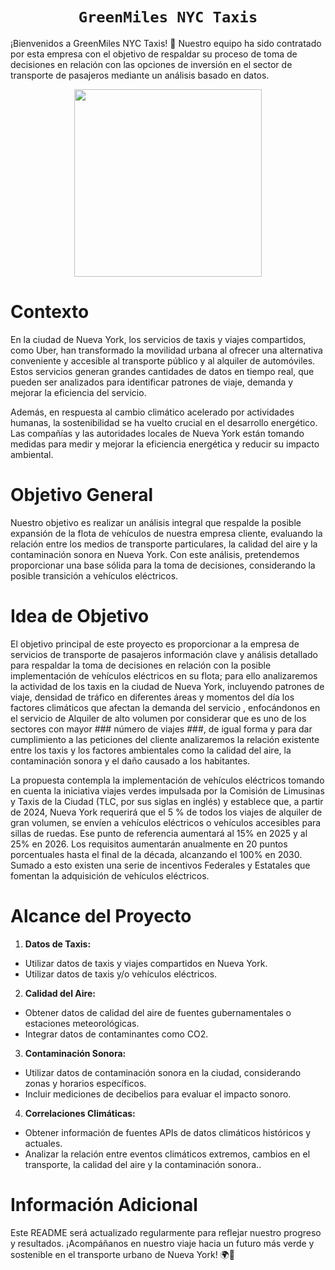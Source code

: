 # <h1 align="center">**`GreenMiles NYC Taxis`**</h1>

¡Bienvenidos a GreenMiles NYC Taxis! 🚀 Nuestro equipo ha sido contratado por esta empresa con el objetivo de respaldar su proceso de toma de decisiones en relación con las opciones de inversión en el sector de transporte de pasajeros mediante un análisis basado en datos.

<p align='center'>
<img src="https://t4.ftcdn.net/jpg/04/26/96/71/360_F_426967161_ixbl8OdU9XMpsHTqqsps2HhJI3t0Rwp0.jpg"  height=300>
<p>

# Contexto

En la ciudad de Nueva York, los servicios de taxis y viajes compartidos, como Uber, han transformado la movilidad urbana al ofrecer una alternativa conveniente y accesible al transporte público y al alquiler de automóviles. Estos servicios generan grandes cantidades de datos en tiempo real, que pueden ser analizados para identificar patrones de viaje, demanda y mejorar la eficiencia del servicio.

Además, en respuesta al cambio climático acelerado por actividades humanas, la sostenibilidad se ha vuelto crucial en el desarrollo energético. Las compañías  y las autoridades locales de Nueva York están tomando medidas para medir y mejorar la eficiencia energética y reducir su impacto ambiental.

# Objetivo General

Nuestro objetivo es realizar un análisis integral que respalde la posible expansión de la flota de vehículos de nuestra empresa cliente, evaluando la relación entre los medios de transporte particulares, la calidad del aire y la contaminación sonora en Nueva York. Con este análisis, pretendemos proporcionar una base sólida para la toma de decisiones, considerando la posible transición a vehículos eléctricos.

# Idea de Objetivo

El objetivo principal de este proyecto es proporcionar a la empresa de servicios de transporte de pasajeros información clave y análisis detallado para respaldar la toma de decisiones en relación con la posible implementación de vehículos eléctricos en su flota; para ello analizaremos la actividad de los taxis en la ciudad de Nueva York, incluyendo patrones de viaje, densidad de tráfico en diferentes áreas y momentos del día los factores climáticos que afectan la demanda del servicio , enfocándonos en el servicio de Alquiler de alto volumen por considerar que es uno de los sectores con mayor ### número de viajes ###, de igual forma y para dar cumplimiento a las peticiones del cliente analizaremos la relación existente entre los taxis y los factores ambientales como la calidad del aire, la contaminación sonora y el daño causado a los habitantes. 

La propuesta contempla la implementación de vehículos eléctricos tomando en cuenta la iniciativa viajes verdes impulsada por la Comisión de Limusinas y Taxis de la Ciudad (TLC, por sus siglas en inglés) y establece que, a partir de 2024, Nueva York requerirá que el 5 % de todos los viajes de alquiler de gran volumen, se envíen a vehículos eléctricos o vehículos accesibles para sillas de ruedas. Ese punto de referencia aumentará al 15% en 2025 y al 25% en 2026. Los requisitos aumentarán anualmente en 20 puntos porcentuales hasta el final de la década, alcanzando el 100% en 2030. Sumado a esto existen una serie de incentivos Federales y Estatales que fomentan la adquisición de vehículos eléctricos. 

# Alcance del Proyecto

1. **Datos de Taxis:**
- Utilizar datos de taxis y viajes compartidos en Nueva York.
- Utilizar datos de taxis y/o vehículos eléctricos.
2. **Calidad del Aire:**
- Obtener datos de calidad del aire de fuentes gubernamentales o estaciones meteorológicas.
- Integrar datos de contaminantes como CO2.
3. **Contaminación Sonora:**
- Utilizar datos de contaminación sonora en la ciudad, considerando zonas y horarios específicos.
- Incluir mediciones de decibelios para evaluar el impacto sonoro.
4. **Correlaciones Climáticas:**
- Obtener información de fuentes APIs de datos climáticos históricos y actuales.
- Analizar la relación entre eventos climáticos extremos, cambios en el transporte, la calidad del aire y la contaminación sonora..


# Información Adicional

Este README será actualizado regularmente para reflejar nuestro progreso y resultados. ¡Acompáñanos en nuestro viaje hacia un futuro más verde y sostenible en el transporte urbano de Nueva York! 🌍🚖





